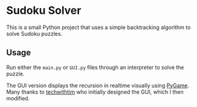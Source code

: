 # Sudoku Solver
This is a small Python project that uses a simple backtracking algorithm to solve Sudoku puzzles.

## Usage
Run either the `main.py` or `GUI.py` files through an interpreter to solve the puzzle.

The GUI version displays the recursion in realtime visually using [PyGame](https://www.pygame.org/). Many thanks to [techwithtim](https://github.com/techwithtim) who initially designed the GUI, which I then modified.
